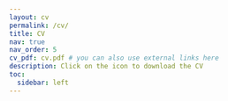```yaml
---
layout: cv
permalink: /cv/
title: CV
nav: true
nav_order: 5
cv_pdf: cv.pdf # you can also use external links here
description: Click on the icon to download the CV
toc:
  sidebar: left
---
```

